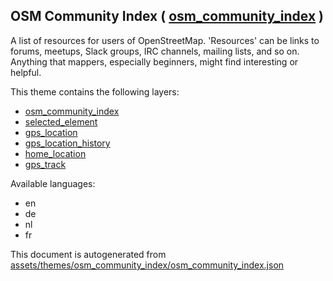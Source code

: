 

 OSM Community Index ( [osm_community_index](https://mapcomplete.osm.be/osm_community_index) ) 
-----------------------------------------------------------------------------------------------



A list of resources for users of OpenStreetMap. 'Resources' can be links to forums, meetups, Slack groups, IRC channels, mailing lists, and so on. Anything that mappers, especially beginners, might find interesting or helpful.

This theme contains the following layers:



  - [osm_community_index](../Layers/osm_community_index.md)
  - [selected_element](../Layers/selected_element.md)
  - [gps_location](../Layers/gps_location.md)
  - [gps_location_history](../Layers/gps_location_history.md)
  - [home_location](../Layers/home_location.md)
  - [gps_track](../Layers/gps_track.md)


Available languages:



  - en
  - de
  - nl
  - fr
 

This document is autogenerated from [assets/themes/osm_community_index/osm_community_index.json](https://github.com/pietervdvn/MapComplete/blob/develop/assets/themes/osm_community_index/osm_community_index.json)